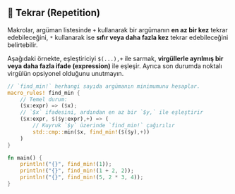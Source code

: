 ## 🔁 Tekrar (Repetition)

Makrolar, argüman listesinde `+` kullanarak bir argümanın **en az bir kez** tekrar edebileceğini, `*` kullanarak ise **sıfır veya daha fazla kez** tekrar edebileceğini belirtebilir.

Aşağıdaki örnekte, eşleştiriciyi `$(...),+` ile sarmak, **virgüllerle ayrılmış bir veya daha fazla ifade (expression)** ile eşleşir. Ayrıca son durumda noktalı virgülün opsiyonel olduğunu unutmayın.

```rust
// `find_min!` herhangi sayıda argümanın minimumunu hesaplar.
macro_rules! find_min {
    // Temel durum:
    ($x:expr) => ($x);
    // `$x` ifadesini, ardından en az bir `$y,` ile eşleştirir
    ($x:expr, $($y:expr),+) => (
        // Kuyruk `$y` üzerinde `find_min!` çağırılır
        std::cmp::min($x, find_min!($($y),+))
    )
}

fn main() {
    println!("{}", find_min!(1));
    println!("{}", find_min!(1 + 2, 2));
    println!("{}", find_min!(5, 2 * 3, 4));
}
```
